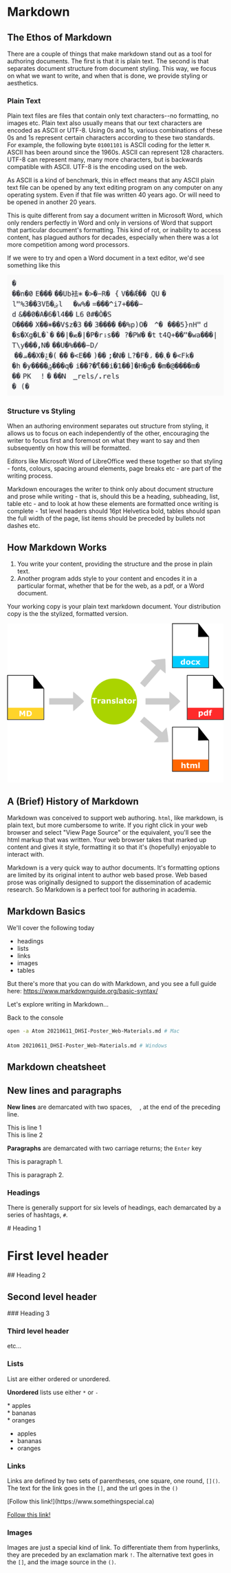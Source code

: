# Markdown

## The Ethos of Markdown

There are a couple of things that make markdown stand out as a tool for authoring documents. The first is that it is plain text. The second is that separates document structure from document styling. This way, we focus on what we want to write, and when that is done, we provide styling or aesthetics.

### Plain Text

Plain text files are files that contain only text characters--no formatting, no images etc. Plain text also usually means that our text characters are encoded as ASCII or UTF-8. Using 0s and 1s, various combinations of these 0s and 1s represent certain characters according to these two standards. For example, the following byte `01001101` is ASCII coding for the letter `M`. ASCII has been around since the 1960s. ASCII can represent 128 characters. UTF-8 can represent many, many more characters, but is backwards compatible with ASCII. UTF-8 is the encoding used on the web.

As ASCII is a kind of benchmark, this in effect means that any ASCII plain text file can be opened by any text editing program on any computer on any operating system. Even if that file was written 40 years ago. Or will need to be opened in another 20 years.

This is quite different from say a document written in Microsoft Word, which only renders perfectly in Word and only in versions of Word that support that particular document\'s formatting. This kind of rot, or inability to access content, has plagued authors for decades, especially when there was a lot more competition among word processors.

If we were to try and open a Word document in a text editor, we\'d see something like this

![](images/word-in-text.png)

### Structure vs Styling

When an authoring environment separates out structure from styling, it allows us to focus on each independently of the other, encouraging the writer to focus first and foremost on what they want to say and then subsequently on how this will be formatted.

Editors like Microsoft Word of LibreOffice wed these together so that styling - fonts, colours, spacing around elements, page breaks etc - are part of the writing process.

Markdown encourages the writer to think only about document structure and prose while writing - that is, should this be a heading, subheading, list, table etc - and to look at how these elements are formatted once writing is complete - 1st level headers should 16pt Helvetica bold, tables should span the full width of the page, list items should be preceded by bullets not dashes etc.

## How Markdown Works

1. You write your content, providing the structure and the prose in plain text.
2. Another program adds style to your content and encodes it in a particular format, whether that be for the web, as a pdf, or a Word document.

Your working copy is your plain text markdown document. Your distribution copy is the the stylized, formatted version.

![](images/markdown-translation.png)

## A (Brief) History of Markdown

Markdown was conceived to support web authoring. `html`, like markdown, is plain text, but more cumbersome to write. If you right click in your web browser and select \"View Page Source\" or the equivalent, you'll see the html markup that was written. Your web browser takes that marked up content and gives it style, formatting it so that it\'s (hopefully) enjoyable to interact with.

Markdown is a very quick way to author documents. It\'s formatting options are limited by its original intent to author web based prose. Web based prose was originally designed to support the dissemination of academic research. So Markdown is a perfect tool for authoring in academia.

## Markdown Basics

We\'ll cover the following today

  * headings
  * lists
  * links
  * images
  * tables

But there\'s more that you can do with Markdown, and you see a full guide here: https://www.markdownguide.org/basic-syntax/

Let\'s explore writing in Markdown...

Back to the console

```bash
open -a Atom 20210611_DHSI-Poster_Web-Materials.md # Mac

Atom 20210611_DHSI-Poster_Web-Materials.md # Windows
```

## Markdown cheatsheet

## New lines and paragraphs

**New lines** are demarcated with two spaces, `  `, at the end of the preceding line.

This is line 1  
This is line 2

**Paragraphs** are demarcated with two carriage returns; the `Enter` key

This is paragraph 1.

This is paragraph 2.

### Headings

There is generally support for six levels of headings, each demarcated by a series of hashtags, `#`.

\# Heading 1  
# First level header

\#\# Heading 2  
## Second level header

\#\#\# Heading 3  
### Third level header

etc...

### Lists

List are either ordered or unordered.

**Unordered** lists use either `*` or `-`

\* apples  
\* bananas  
\* oranges  

* apples
* bananas
* oranges

### Links

Links are defined by two sets of parentheses, one square, one round, `[]()`. The text for the link goes in the `[]`, and the url goes in the `()`

\[Follow this link!\]\(https<span>://ww</span>w.somethingspecial.ca\)

[Follow this link!](https://www.somethingspecial.ca)

### Images

Images are just a special kind of link. To differentiate them from hyperlinks, they are preceded by an exclamation mark `!`. The alternative text goes in the `[]`, and the image source in the `()`.

![]()

![]()

